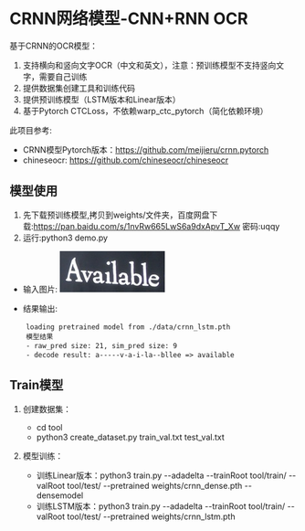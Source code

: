 CRNN网络模型-CNN+RNN OCR
======================================

基于CRNN的OCR模型：
1. 支持横向和竖向文字OCR（中文和英文），注意：预训练模型不支持竖向文字，需要自己训练
2. 提供数据集创建工具和训练代码
3. 提供预训练模型（LSTM版本和Linear版本）
4. 基于Pytorch CTCLoss，不依赖warp_ctc_pytorch（简化依赖环境）

此项目参考:
- CRNN模型Pytorch版本：https://github.com/meijieru/crnn.pytorch
- chineseocr: https://github.com/chineseocr/chineseocr

模型使用
--------
1. 先下载预训练模型,拷贝到weights/文件夹，百度网盘下载:https://pan.baidu.com/s/1nvRw665LwS6a9dxApvT_Xw  密码:uqqy
2. 运行:python3 demo.py

- 输入图片:
![Example Image](./data/demo.png)

- 结果输出:
```
    loading pretrained model from ./data/crnn_lstm.pth
    模型结果
    - raw_pred size: 21, sim_pred size: 9
    - decode result: a-----v-a-i-la--bllee => available
```

Train模型
-----------------
1. 创建数据集：
    - cd tool
    - python3 create_dataset.py train_val.txt test_val.txt
    
2. 模型训练：
    - 训练Linear版本：python3 train.py  --adadelta  --trainRoot tool/train/ --valRoot tool/test/ --pretrained weights/crnn_dense.pth --densemodel
    - 训练LSTM版本：python3 train.py  --adadelta  --trainRoot tool/train/ --valRoot tool/test/ --pretrained weights/crnn_lstm.pth

